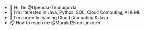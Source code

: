 - 👋 Hi, I’m @Upendra-Thunuguntla
- 👀 I’m interested in Java, Python, SQL, Cloud Computing, AI & ML
- 🌱 I’m currently learning Cloud Computing & Java
- 📫 How to reach me @Muralid25 on Linkdein


<!---
Upendra-Thunuguntla/Upendra-Thunuguntla is a ✨ special ✨ repository because its `README.md` (this file) appears on your GitHub profile.
You can click the Preview link to take a look at your changes.
--->
